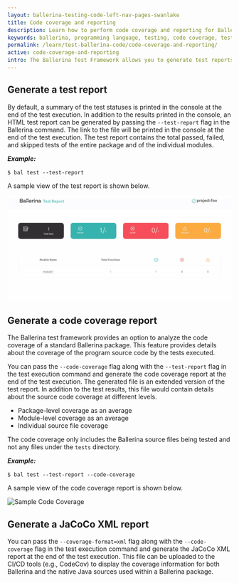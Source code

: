 ```yaml
---
layout: ballerina-testing-code-left-nav-pages-swanlake
title: Code coverage and reporting
description: Learn how to perform code coverage and reporting for Ballerina tests.
keywords: ballerina, programming language, testing, code coverage, test report
permalink: /learn/test-ballerina-code/code-coverage-and-reporting/
active: code-coverage-and-reporting
intro: The Ballerina Test Framework allows you to generate test reports and code coverage reports for the executed tests.
---
```


## Generate a test report

By default, a summary of the test statuses is printed in the console at the end of the test execution.
In addition to the results printed in the console, an HTML test report can be generated by passing the `--test-report` flag in the Ballerina command. The link to the file will be printed in the console at the end of the test execution.
The test report contains the total passed, failed, and skipped tests of the entire package and of the individual modules.

***Example:***

```
$ bal test --test-report
```

A sample view of the test report is shown below.

![Sample Test Report](/learn/images/test-report.gif)

## Generate a code coverage report

The Ballerina test framework provides an option to analyze the code coverage of a standard Ballerina package.
This feature provides details about the coverage of the program source code by the tests executed.

You can pass the `--code-coverage`  flag along with the `--test-report` flag in the test execution command and
 generate the code coverage report at the end of the test execution. The generated file is an extended version of the
  test report.
In addition to the test results, this file would contain details about the source code coverage at different levels.

*   Package-level coverage as an average
*   Module-level coverage as an average
*   Individual source file coverage

The code coverage only includes the Ballerina source files being tested and not any files under the `tests` directory.

***Example:***

```
$ bal test --test-report --code-coverage
```

A sample view of the code coverage report is shown below.

![Sample Code Coverage](/learn/images/code-cov.gif)

## Generate a JaCoCo XML report

You can pass the `--coverage-format=xml` flag along with the `--code-coverage` flag in the test execution command and
 generate the JaCoCo XML report at the end of the test execution.
 This file can be uploaded to the CI/CD tools (e.g., CodeCov) to display the coverage information for both Ballerina and
  the native Java sources used within a Ballerina package.
